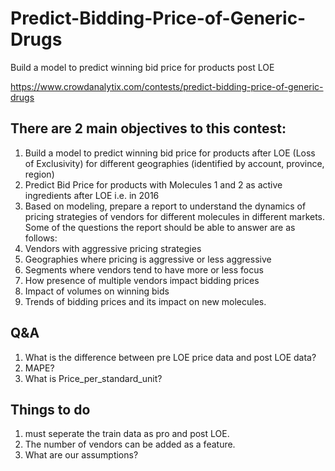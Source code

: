 # Predict-Bidding-Price-of-Generic-Drugs
Build a model to predict winning bid price for products post LOE

https://www.crowdanalytix.com/contests/predict-bidding-price-of-generic-drugs


## There are 2 main objectives to this contest:
1. Build a model to predict winning bid price for products after LOE (Loss of Exclusivity) for different geographies (identified by account, province, region)
  1. Predict Bid Price for products with Molecules 1 and 2 as active ingredients after LOE i.e. in 2016
2. Based on modeling, prepare a report to understand the dynamics of pricing strategies of vendors for different molecules in different markets. Some of the questions the report should be able to answer are as follows:
  1. Vendors with aggressive pricing strategies
  2. Geographies where pricing is aggressive or less aggressive 
  3. Segments where vendors tend to have more or less focus
  4. How presence of multiple vendors impact bidding prices
  5. Impact of volumes on winning bids
  6. Trends of bidding prices and its impact on new molecules.


## Q&A
1. What is the difference between pre LOE price data and post LOE data?
2. MAPE?
3. What is Price_per_standard_unit?

## Things to do
1. must seperate the train data as pro and post LOE.
2. The number of vendors can be added as a feature.
3. What are our assumptions?
